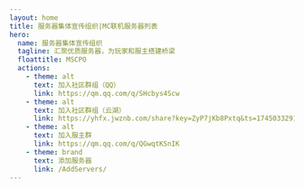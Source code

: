 ```yaml
---
layout: home
title: 服务器集体宣传组织|MC联机服务器列表
hero:
  name: 服务器集体宣传组织
  tagline: 汇聚优质服务器，为玩家和服主搭建桥梁
  floattitle: MSCPO
  actions:
    - theme: alt
      text: 加入社区群组（QQ）
      link: https://qm.qq.com/q/SHcbys4Scw
    - theme: alt
      text: 加入社区群组（云湖）
      link: https://yhfx.jwznb.com/share?key=ZyP7jKb8Pxtq&ts=1745033291
    - theme: alt
      text: 加入服主群
      link: https://qm.qq.com/q/QGwqtKSnIK
    - theme: brand
      text: 添加服务器
      link: /AddServers/
---
```

<script setup>
import Server_DATA from './ServerList.yaml'
</script>

<ServerList :servers="Server_DATA"/>
